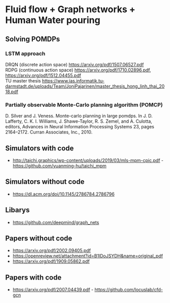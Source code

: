 # Fluid flow + Graph networks + Human Water pouring

## Solving POMDPs
### LSTM approach
DRQN (discrete action space) https://arxiv.org/pdf/1507.06527.pdf  
RDPG (continuous action space) https://arxiv.org/pdf/1710.02896.pdf, https://arxiv.org/pdf/1512.04455.pdf  
TU master thesis https://www.ias.informatik.tu-darmstadt.de/uploads/Team/JoniPajarinen/master_thesis_hong_linh_thai_2018.pdf  
### Partially observable Monte-Carlo planning algorithm (POMCP)
D. Silver and J. Veness. Monte-carlo planning in large pomdps. In J. D. Lafferty, C. K. I. Williams, J. Shawe-Taylor,
R. S. Zemel, and A. Culotta, editors, Advances in Neural Information Processing Systems 23, pages 2164–2172.
Curran Associates, Inc., 2010.

## Simulators with code
* http://taichi.graphics/wp-content/uploads/2019/03/mls-mpm-cpic.pdf - https://github.com/yuanming-hu/taichi_mpm

## Simulators without code
* https://dl.acm.org/doi/10.1145/2786784.2786796

## Libarys
* https://github.com/deepmind/graph_nets

## Papers without code
* https://arxiv.org/pdf/2002.09405.pdf
* https://openreview.net/attachment?id=B1lDoJSYDH&name=original_pdf
* https://arxiv.org/pdf/1909.05862.pdf

## Papers with code
* https://arxiv.org/pdf/2007.04439.pdf - https://github.com/locuslab/cfd-gcn
